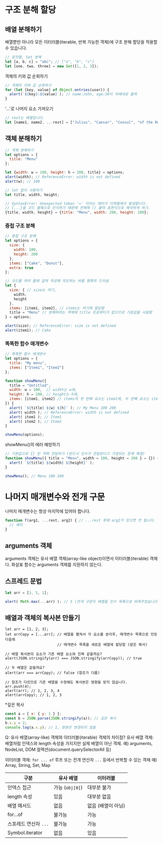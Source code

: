 # 구조 분해 할당
## 배열 분해하기
배열뿐만 아니라 모든 이터러블(iterable, 반복 가능한 객체)에 구조 분해 할당을 적용할 수 있습니다.
```js
// 문자열, Set 분해
let [a, b, c] = "abc"; // ["a", "b", "c"]
let [one, two, three] = new Set([1, 2, 3]);
```

객체의 키와 값 순회하기
```js
// 객체의 키와 값 순회하기
for (let [key, value] of Object.entries(user)) {
  alert(`${key}:${value}`); // name:John, age:30이 차례대로 출력
}
```

'...'로 나머지 요소 가져오기
```js
// rest는 배열입니다.
let [name1, name2, ...rest] = ["Julius", "Caesar", "Consul", "of the Roman Republic"];
```
## 객체 분해하기
```js
// 객체 분해하기
let options = {
  title: "Menu"
};

let {width: w = 100, height: h = 200, title} = options;
alert(width); // ReferenceError: width is not defined
alert(w); // 100
```

```js
// let 없이 사용하기
let title, width, height;

// SyntaxError: Unexpected token '=' 이라는 에러가 아랫줄에서 발생합니다.
// {...}을 코드 블록으로 인식하기 때문에 전체에 () 붙여 표현식으로 해석하게 하기.
{title, width, height} = {title: "Menu", width: 200, height: 100};
```

### 중첩 구조 분해
```js
// 중첩 구조 분해
let options = {
  size: {
    width: 100,
    height: 200
  },
  items: ["Cake", "Donut"],
  extra: true
};

// 코드를 여러 줄에 걸쳐 작성해 의도하는 바를 명확히 드러냄
let {
  size: { // size는 여기,
    width,
    height
  },
  items: [item1, item2], // items는 여기에 할당함
  title = "Menu" // 분해하려는 객체에 title 프로퍼티가 없으므로 기본값을 사용함
} = options;

alert(size); // ReferenceError: size is not defined
alert(item1); // Cake
```

### 똑똑한 함수 매개변수
```js
// 똑똑한 함수 매개변수
let options = {
  title: "My menu",
  items: ["Item1", "Item2"]
};

function showMenu({
  title = "Untitled",
  width: w = 100,  // width는 w에,
  height: h = 200, // height는 h에,
  items: [item1, item2] // items의 첫 번째 요소는 item1에, 두 번째 요소는 item2에 할당함
}) {
  alert( `${title} ${w} ${h}` ); // My Menu 100 200
  alert( width ); // ReferenceError: width is not defined
  alert( item1 ); // Item1
  alert( item2 ); // Item2
}

showMenu(options);
```


showMenu()의 에러 예방하기
```js
// 기본값으로 {} 빈 객체 전달하기 (반드시 인수가 전달된다고 가정되는 문제 해결)
function showMenu({ title = "Menu", width = 100, height = 200 } = {}) {
  alert( `${title} ${width} ${height}` );
}

showMenu(); // Menu 100 200
```

# 나머지 매개변수와 전개 구문
나머지 매개변수는 항상 마지막에 있어야 합니다.
```js
function f(arg1, ...rest, arg2) { // ...rest 후에 arg2가 있으면 안 됩니다.
  // 에러
}
```

## arguments 객체
arguments 객체는 유사 배열 객체(array-like object)이면서 이터러블(iterable) 객체다.
화살표 함수는 arguments 객체를 지원하지 않는다.

## 스프레드 문법
```js
let arr = [3, 5, 1];

alert( Math.max(...arr) ); // 5 (전개 구문이 배열을 인수 목록으로 바꿔주었습니다.)
```

## 배열과 객체의 복사본 만들기
```
let arr = [1, 2, 3];
let arrCopy = [...arr]; // 배열을 펼쳐서 각 요소를 분리후, 매개변수 목록으로 만든 다음에
                        // 매개변수 목록을 새로운 배열에 할당함 (얕은 복사)

// 배열 복사본의 요소가 기존 배열 요소와 진짜 같을까요?
alert(JSON.stringify(arr) === JSON.stringify(arrCopy)); // true

// 두 배열은 같을까요?
alert(arr === arrCopy); // false (참조가 다름)

// 참조가 다르므로 기존 배열을 수정해도 복사본은 영향을 받지 않습니다.
arr.push(4);
alert(arr); // 1, 2, 3, 4
alert(arrCopy); // 1, 2, 3
```

*깊은 복사
```js
const a = { x: { y: 1 } };
const b = JSON.parse(JSON.stringify(a)); // 깊은 복사
b.x.y = 2;
console.log(a.x.y); // 1, 원본은 변경되지 않음
```

Q: 유사 배열(array-like) 객체와 이터러블(iterable) 객체의 차이점?
유사 배열 객체: 배열처럼 인덱스와 length 속성을 가지지만 실제 배열이 아닌 객체.
예) arguments, NodeList, DOM 컬렉션(document.querySelectorAll 등)

이터러블 객체: `for ... of` 루프 또는 전개 연산자 `...` 등에서 반복할 수 있는 객체
예) Array, String, Set, Map

| 구분              | 유사 배열         | 이터러블        |
| --------------- | ------------- | ----------- |
| 인덱스 접근          | 가능 (`obj[0]`) | 대부분 불가      |
| length 속성       | 있음            | 대부분 없음      |
| 배열 메서드          | 없음            | 없음 (배열이 아님) |
| for...of        | 불가능           | 가능          |
| 스프레드 연산자 `...`  | 불가능           | 가능          |
| Symbol.iterator | 없음            | 있음          |

